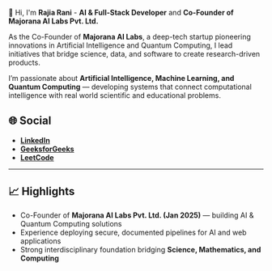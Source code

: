 👋 Hi, I'm <b>Rajia Rani</b> - <b>AI & Full-Stack Developer</b> and <b>Co-Founder of Majorana AI Labs Pvt. Ltd.  </b>  
<p>
  As the Co-Founder of <b>Majorana AI Labs</b>, a deep-tech startup pioneering innovations in Artificial Intelligence and Quantum Computing, I lead initiatives that bridge science, data, and software to create research-driven products.  
</p>

<p>
  I’m passionate about <b>Artificial Intelligence, Machine Learning, and Quantum Computing</b> — developing systems that connect computational intelligence with real world scientific and educational problems.  
</p>

</ul>
<h2>🌐 Social</h2>
<ul>
  <li><a href="https://www.linkedin.com/in/rajia-rani-935b71187/"><b>LinkedIn</b></a></li>
  <li><a href="https://www.geeksforgeeks.org/user/rajiaracwmt/"><b>GeeksforGeeks</b></a></li>
  <li><a href="https://leetcode.com/progress/"><b>LeetCode</b></a></li>
</ul>

---

## 📈 Highlights
- Co-Founder of **Majorana AI Labs Pvt. Ltd. (Jan 2025)** — building AI & Quantum Computing solutions  
- Experience deploying secure, documented pipelines for AI and web applications  
- Strong interdisciplinary foundation bridging **Science, Mathematics, and Computing**


<!---
RajiaRani/RajiaRani is a ✨ special ✨ repository because its `README.md` appears on your GitHub profile.
You can click the Preview link to take a look at your changes.
--->
